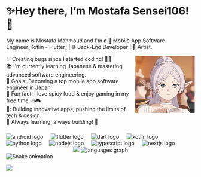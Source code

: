 <h1 align="left">✨Hey there, I’m Mostafa Sensei106!👋</h1>

<p align="left">My name is Mostafa Mahmoud and I'm a 📱 Mobile App Software Engineer[Kotlin - Flutter] | 🌐 Back-End Developer | 🎨 Artist.</p>


<img align="right" height="153" width="159" src="gif/anime-frieren.gif"  />

<p align="left">✨ Creating bugs since I started coding! 🐛😆<br>📚 I'm currently learning Japanese & mastering advanced software engineering.<br>🎯 Goals: Becoming a top mobile app software engineer in Japan.<br>🎲 Fun fact: I love spicy food & enjoy gaming in my free time. 🔥🎮<br>🚀: Building innovative apps, pushing the limits of tech & design.<br>🌟 Always learning, always building! 🚀</p>

###
<div align="left">
  <img src="https://img.shields.io/badge/Android-3DDC84?logo=android&logoColor=black&style=for-the-badge" height="40" alt="android logo"  />
  <img width="12" />
  <img src="https://img.shields.io/badge/Flutter-02569B?logo=flutter&logoColor=white&style=for-the-badge" height="40" alt="flutter logo"  />
  <img width="12" />
  <img src="https://img.shields.io/badge/Dart-0175C2?logo=dart&logoColor=white&style=for-the-badge" height="40" alt="dart logo"  />
  <img width="12" />
  <img src="https://img.shields.io/badge/Kotlin-7F52FF?logo=kotlin&logoColor=white&style=for-the-badge" height="40" alt="kotlin logo"  />
  <img width="12" />
  <img src="https://img.shields.io/badge/Python-3776AB?logo=python&logoColor=white&style=for-the-badge" height="40" alt="python logo"  />
  <img width="12" />
  <img src="https://img.shields.io/badge/Node.js-339933?logo=nodedotjs&logoColor=white&style=for-the-badge" height="40" alt="nodejs logo"  />
  <img width="12" />
  <img src="https://img.shields.io/badge/TypeScript-3178C6?logo=typescript&logoColor=white&style=for-the-badge" height="40" alt="typescript logo"  />
  <img width="12" />
  <img src="https://img.shields.io/badge/Next.js-000000?logo=nextdotjs&logoColor=white&style=for-the-badge" height="40" alt="nextjs logo"  />
</div>
<div align="center">
  <img src="https://github-readme-stats.vercel.app/api?username=MostafaSensei106&hide_title=true&hide_rank=false&show_icons=true&include_all_commits=true&count_private=true&disable_animations=false&theme=catppuccin_latte&locale=en&hide_border=true&order=1" height="145"  walt="stats graph"/>
  <img src="https://github-readme-stats.vercel.app/api/top-langs?username=MostafaSensei106&locale=en&hide_title=true&layout=compact&card_width=320&langs_count=6&theme=catppuccin_latte&hide_border=true&order=10" height="145" alt="languages graph"/>
</div>

<img src="https://raw.githubusercontent.com/MostafaSensei106/MostafaSensei106/output/snake.svg" alt="Snake animation" />

<a href="https://www.buymeacoffee.com/7yZ1LqKEgy"><img src="https://img.buymeacoffee.com/button-api/?text=Buy me a coffee&emoji=☕&slug=7yZ1LqKEgy&button_colour=f0e5d5&font_colour=000000&font_family=Cookie&outline_colour=000000&coffee_colour=FFDD00" /></a>
